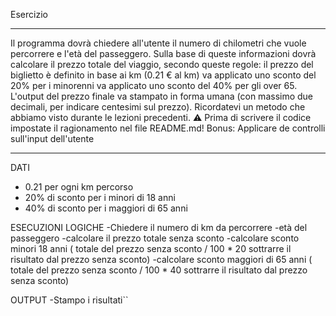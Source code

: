 
Esercizio
*********************
Il programma dovrà chiedere all'utente il numero di chilometri che vuole percorrere e l'età del passeggero.
Sulla base di queste informazioni dovrà calcolare il prezzo totale del viaggio, secondo queste regole:
il prezzo del biglietto è definito in base ai km (0.21 € al km)
va applicato uno sconto del 20% per i minorenni
va applicato uno sconto del 40% per gli over 65.
L'output del prezzo finale va stampato in forma umana (con massimo due decimali, per indicare centesimi sul prezzo). Ricordatevi un metodo che abbiamo visto durante le lezioni precedenti.
:warning: Prima di scrivere il codice impostate il ragionamento nel file README.md!
Bonus:
Applicare de controlli sull'input dell'utente
*********************

DATI
- 0.21 per ogni km percorso
- 20% di sconto per i minori di 18 anni
- 40% di sconto per i maggiori di 65 anni

ESECUZIONI LOGICHE
-Chiedere il numero di km da percorrere
-età del passeggero
-calcolare il prezzo totale senza sconto
-calcolare sconto minori 18 anni ( totale del prezzo senza sconto / 100  * 20
sottrarre il risultato dal prezzo senza sconto)
-calcolare sconto maggiori di 65 anni ( totale del prezzo senza sconto / 100  * 40
sottrarre il risultato dal prezzo senza sconto)


OUTPUT
-Stampo i risultati``